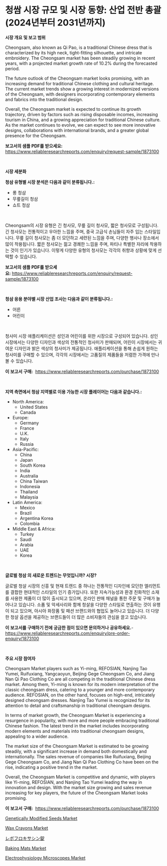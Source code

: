 <p><h1>청쌈 시장 규모 및 시장 동향: 산업 전반 총괄 (2024년부터 2031년까지)</h1></p><p><strong>시장 개요 및 보고 범위</strong></p>
<p><p>Cheongsam, also known as Qi Pao, is a traditional Chinese dress that is characterized by its high neck, tight-fitting silhouette, and intricate embroidery. The Cheongsam market has been steadily growing in recent years, with a projected market growth rate of 10.2% during the forecasted period. </p><p>The future outlook of the Cheongsam market looks promising, with an increasing demand for traditional Chinese clothing and cultural heritage. The current market trends show a growing interest in modernized versions of the Cheongsam, with designers incorporating contemporary elements and fabrics into the traditional design.</p><p>Overall, the Cheongsam market is expected to continue its growth trajectory, driven by factors such as rising disposable incomes, increasing tourism in China, and a growing appreciation for traditional Chinese culture. As the market continues to evolve, we can expect to see more innovative designs, collaborations with international brands, and a greater global presence for the Cheongsam.</p></p>
<p><strong>보고서의 샘플 PDF를 받으세요:</strong> <a href="https://www.reliableresearchreports.com/enquiry/request-sample/1873100">https://www.reliableresearchreports.com/enquiry/request-sample/1873100</a></p>
<p>&nbsp;</p>
<p><strong>시장 세분화</strong></p>
<p><strong>청삼 유형별 시장 분석은 다음과 같이 분류됩니다.:</strong></p>
<p><ul><li>롱 청삼</li><li>무릎길이 청삼</li><li>쇼트 청삼</li></ul></p>
<p>&nbsp;</p>
<p><p>Cheongsam의 시장 유형은 긴 청사모, 무릎 길이 청사모, 짧은 청사모로 구성됩니다. 긴 청사모는 전통적이고 우아한 느낌을 주며, 중국 고급식 손님들이 자주 입는 스타일입니다. 무릎 길이 청사모는 좀 더 모던하고 세련된 느낌을 주며, 다양한 행사나 장소에서 많이 착용됩니다. 짧은 청사모는 젊고 경쾌한 느낌을 주며, 파티나 특별한 자리에 착용하는 것이 인기가 있습니다. 이렇게 다양한 유형의 청사모는 각각의 취향과 상황에 맞게 선택할 수 있습니다.</p></p>
<p><strong>보고서의 샘플 PDF를 받으세요:</strong>&nbsp;<a href="https://www.reliableresearchreports.com/enquiry/request-sample/1873100">https://www.reliableresearchreports.com/enquiry/request-sample/1873100</a></p>
<p>&nbsp;</p>
<p><strong> 청삼 응용 분야별 시장 산업 조사는 다음과 같이 분류됩니다.:</strong></p>
<p><ul><li>어른</li><li>어린이</li></ul></p>
<p>&nbsp;</p>
<p><p>청사미 시장 애플리케이션은 성인과 어린이를 위한 시장으로 구성되어 있습니다. 성인 시장에서는 다양한 디자인과 색상의 전통적인 청사미가 판매되며, 어린이 시장에서는 귀여운 디자인과 밝은 색상의 청사미가 제공됩니다. 애플리케이션을 통해 손쉽게 원하는 청사미를 구매할 수 있으며, 각각의 시장에서는 고품질의 제품들을 저렴한 가격에 만나볼 수 있습니다.</p></p>
<p><strong>이 보고서 구매:</strong>&nbsp; <a href="https://www.reliableresearchreports.com/purchase/1873100">https://www.reliableresearchreports.com/purchase/1873100</a></p>
<p>&nbsp;</p>
<p><strong>지역 측면에서 청삼 지역별로 이용 가능한 시장 플레이어는 다음과 같습니다.:</strong></p>
<p><ul>
    <li>
        North America:
        <ul>
            <li>United States</li>
            <li>Canada</li>
        </ul>
    </li>
    <li>
        Europe:
        <ul>
            <li>Germany</li>
            <li>France</li>
            <li>U.K.</li>
            <li>Italy</li>
            <li>Russia</li>
        </ul>
    </li>
    <li>
        Asia-Pacific:
        <ul>
            <li>China</li>
            <li>Japan</li>
            <li>South Korea</li>
            <li>India</li>
            <li>Australia</li>
            <li>China Taiwan</li>
            <li>Indonesia</li>
            <li>Thailand</li>
            <li>Malaysia</li>
        </ul>
    </li>
    <li>
        Latin America:
        <ul>
            <li>Mexico</li>
            <li>Brazil</li>
            <li>Argentina Korea</li>
            <li>Colombia</li>
        </ul>
    </li>
    <li>
        Middle East & Africa:
        <ul>
            <li>Turkey</li>
            <li>Saudi</li>
            <li>Arabia</li>
            <li>UAE</li>
            <li>Korea</li>
        </ul>
    </li>
    </ul></p>
<p>&nbsp;</p>
<p><strong>글로벌 청삼 의 새로운 트렌드는 무엇입니까? 시장?</strong></p>
<p><p>글로벌 청살 시장의 신흥 및 현재 트렌드 중 하나는 전통적인 디자인에 모던한 엘리먼트를 결합한 현대적인 스타일의 인기 증가입니다. 또한 지속가능성과 환경 친화적인 소재를 사용한 제품이 더 많이 출시되고 있으며, 온라인 판매 채널을 통한 주문 및 구매가 늘어나고 있습니다. 소품 및 악세사리와 함께 청살을 다양한 스타일로 연출하는 것이 유행이 되고 있으며, 아시아 화장품 및 패션 브랜드와의 협업도 늘어나고 있습니다. 더 다양한 청살 옵션을 제공하는 브랜드들이 더 많은 소비자들의 관심을 끌고 있습니다.</p></p>
<p><strong>이 보고서를 구매하기 전에 궁금한 점이 있으면 문의하거나 공유하세요.</strong>- <a href="https://www.reliableresearchreports.com/enquiry/pre-order-enquiry/1873100">https://www.reliableresearchreports.com/enquiry/pre-order-enquiry/1873100</a></p>
<p>&nbsp;</p>
<p><strong>주요 시장 참여자</strong></p>
<p><p>Cheongsam Market players such as Yi-ming, REFOSIAN, Nanjing Tao Yumei, Ruifuxiang, Yangcaoyun, Beijing Gege Cheongsam Co, and Jiang Nan Qi Pao Clothing Co are all competing in the traditional Chinese dress market. Among them, Yi-ming is known for its modern interpretation of the classic cheongsam dress, catering to a younger and more contemporary audience. REFOSIAN, on the other hand, focuses on high-end, intricately designed cheongsam dresses. Nanjing Tao Yumei is recognized for its attention to detail and craftsmanship in traditional cheongsam designs.</p><p>In terms of market growth, the Cheongsam Market is experiencing a resurgence in popularity, with more and more people embracing traditional Chinese fashion. The latest trend in the market includes incorporating modern elements and materials into traditional cheongsam designs, appealing to a wider audience.</p><p>The market size of the Cheongsam Market is estimated to be growing steadily, with a significant increase in demand both domestically and internationally. The sales revenue of companies like Ruifuxiang, Beijing Gege Cheongsam Co, and Jiang Nan Qi Pao Clothing Co have been on the rise, indicating a positive trend in the market.</p><p>Overall, the Cheongsam Market is competitive and dynamic, with players like Yi-ming, REFOSIAN, and Nanjing Tao Yumei leading the way in innovation and design. With the market size growing and sales revenue increasing for key players, the future of the Cheongsam Market looks promising.</p></p>
<p><strong>이 보고서 구매:</strong>&nbsp;&nbsp;<a href="https://www.reliableresearchreports.com/purchase/1873100">https://www.reliableresearchreports.com/purchase/1873100</a></p>
<p><p><a href="https://natural-crush-b99.notion.site/Genetically-Modified-Seeds-Market-Size-Market-Trends-and-Growth-Outlook-forecasted-for-period-from-9c7b6a8e1b4e4b058b52fe7de8d1c45d">Genetically Modified Seeds Market</a></p><p><a href="https://github.com/RickHolmes3/Market-Research-Report-List-4/blob/main/wax-crayons-market.md">Wax Crayons Market</a></p><p><a href="https://github.com/zekaoe592392/Market-Research-Report-List-1/blob/main/29934802898.md">レボフロキサシン錠</a></p><p><a href="https://github.com/Krish2023na/Market-Research-Report-List-3/blob/main/baking-mats-market.md">Baking Mats Market</a></p><p><a href="https://issuu.com/reportprime-2/docs/electrophysiology-microscopes-market-size-2030.ppt">Electrophysiology Microscopes Market</a></p></p>
